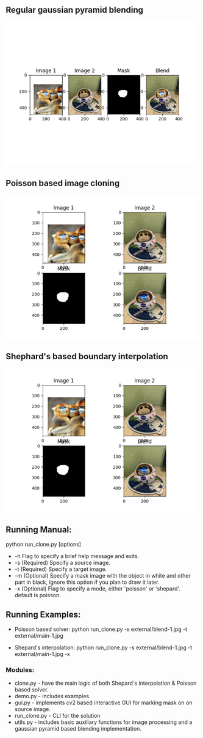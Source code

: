 ## Regular gaussian pyramid blending
![Regular](/exports/pyramid-monkey.png)

## Poisson based image cloning
![Poisson](/exports/poisson-monkey.png)

## Shephard's based boundary interpolation
![shepards](/exports/shepards-monkey.png)


## Running Manual:


python run_clone.py [options]
 - -h	 Flag to specify a brief help message and exits.
 - -s	(Required) Specify a source image.
 - -t	(Required) Specify a target image.
 - -m	(Optional) Specify a mask image with the object in white and other part in  black, ignore this option if you plan to draw it later.
 - -x	(Optional) Flag to specify a mode, either 'poisson' or 'shepard'. default is poisson.



## Running Examples:


- Poisson based solver:
python run_clone.py -s external/blend-1.jpg -t external/main-1.jpg

- Shepard's interpolation:
python run_clone.py -s external/blend-1.jpg -t external/main-1.jpg -x


### Modules:

* clone.py - have the main logic of both Shepard's interpolation & Poisson based solver.
* demo.py - includes examples.
* gui.py - implements cv2 based interactive GUI for marking mask on on source image.
* run_clone.py - CLI for the solution
* utils.py - includes basic auxiliary functions for image processing and a gaussian pyramid based blending implementation.





